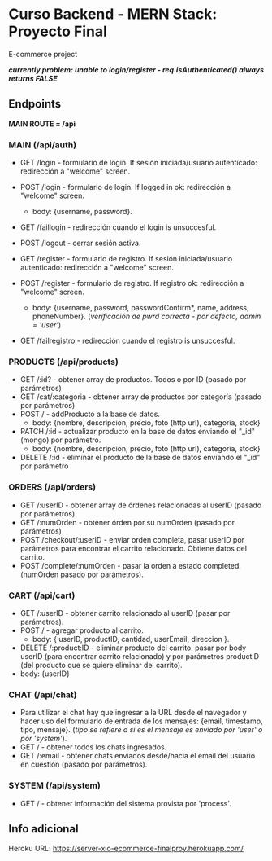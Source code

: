 # Curso Backend - MERN Stack: Proyecto Final
E-commerce project

***currently problem: unable to login/register - req.isAuthenticated() always returns FALSE***

## **Endpoints**

**MAIN ROUTE = /api**

### MAIN (/api/auth)

* GET /login - formulario de login. If sesión iniciada/usuario autenticado: redirección a "welcome" screen.
* POST /login - formulario de login. If logged in ok: redirección a "welcome" screen. 
  * body: {username, password}.
* GET /faillogin - redirección cuando el login is unsuccesful.
* POST /logout - cerrar sesión activa.

* GET /register - formulario de registro. If sesión iniciada/usuario autenticado: redirección a "welcome" screen.
* POST /register - formulario de registro. If registro ok: redirección a "welcome" screen.
  * body: {username, password, passwordConfirm*, name, address, phoneNumber}. (*verificación de pwrd correcta - por defecto, admin = 'user'*)
* GET /failregistro - redirección cuando el registro is unsuccesful.

### PRODUCTS (/api/products)

* GET /:id? - obtener array de productos. Todos o por ID (pasado por parámetros)
* GET /cat/:categoria - obtener array de productos por categoría (pasado por parámetros)
* POST / - addProducto a la base de datos.
  * body: {nombre, descripcion, precio, foto (http url), categoria, stock} 
* PATCH /:id - actualizar producto en la base de datos enviando el "_id" (mongo) por parámetro.
  * body: {nombre, descripcion, precio, foto (http url), categoria, stock} 
* DELETE /:id - eliminar el producto de la base de datos enviando el "_id" por parámetro

### ORDERS (/api/orders)

* GET /:userID - obtener array de órdenes relacionadas al userID (pasado por parámetros). 
* GET /:numOrden - obtener órden por su numOrden (pasado por parámetros)
* POST /checkout/:userID - enviar orden completa, pasar userID por parámetros para encontrar el carrito relacionado. Obtiene datos del carrito.
* POST /complete/:numOrden - pasar la orden a estado completed. (numOrden pasado por parámetros).

### CART (/api/cart)

* GET /:userID - obtener carrito relacionado al userID (pasar por parámetros).
* POST / - agregar producto al carrito.
  * body: { userID, productID, cantidad, userEmail, direccion }.
* DELETE /:product:ID - eliminar producto del carrito. pasar por body userID (para encontrar carrito relacionado) y por parámetros productID (del producto que se quiere eliminar del carrito).
 * body: {userID}

### CHAT (/api/chat)

* Para utilizar el chat hay que ingresar a la URL desde el navegador y hacer uso del formulario de entrada de los mensajes: {email, timestamp, tipo, mensaje}. (*tipo se refiere a si es el mensaje es enviado por 'user' o por 'system'*).
* GET / - obtener todos los chats ingresados.
* GET /:email - obtener chats enviados desde/hacia el email del usuario en cuestión (pasado por parámetros).

### SYSTEM (/api/system)

* GET / - obtener información del sistema provista por 'process'.

## Info adicional

Heroku URL: https://server-xio-ecommerce-finalproy.herokuapp.com/

